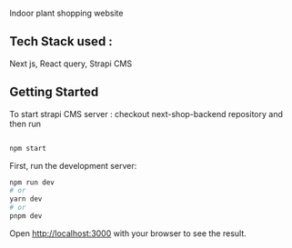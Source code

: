 Indoor plant shopping website

## Tech Stack used :

Next js, React query, Strapi CMS

## Getting Started

To start strapi CMS server : checkout next-shop-backend repository and then run

```bash

npm start

```

First, run the development server:

```bash
npm run dev
# or
yarn dev
# or
pnpm dev
```

Open [http://localhost:3000](http://localhost:3000) with your browser to see the result.

